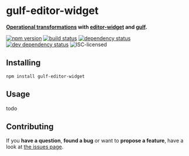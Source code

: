 # gulf-editor-widget

**[Operational transformations](https://en.wikipedia.org/wiki/Operational_transformation) with [editor-widget](https://github.com/slap-editor/editor-widget) and [gulf](https://github.com/marcelklehr/gulf).**

[![npm version](https://img.shields.io/npm/v/gulf-editor-widget.svg)](https://www.npmjs.com/package/gulf-editor-widget)
[![build status](https://img.shields.io/travis/derhuerst/gulf-editor-widget.svg)](https://travis-ci.org/derhuerst/gulf-editor-widget)
[![dependency status](https://img.shields.io/david/derhuerst/gulf-editor-widget.svg)](https://david-dm.org/derhuerst/gulf-editor-widget)
[![dev dependency status](https://img.shields.io/david/dev/derhuerst/gulf-editor-widget.svg)](https://david-dm.org/derhuerst/gulf-editor-widget#info=devDependencies)
![ISC-licensed](https://img.shields.io/github/license/derhuerst/gulf-editor-widget.svg)


## Installing

```shell
npm install gulf-editor-widget
```


## Usage

todo

## Contributing

If you **have a question**, **found a bug** or want to **propose a feature**, have a look at [the issues page](https://github.com/derhuerst/gulf-editor-widget/issues).
